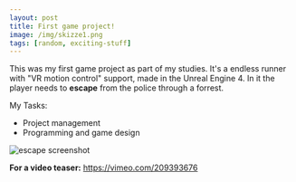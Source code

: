 ```yaml
---
layout: post
title: First game project!
image: /img/skizze1.png
tags: [random, exciting-stuff]
---
```


This was my first game project as part of my studies. It's a endless runner with "VR motion control" support, made in the Unreal Engine 4.
In it the player needs to **escape** from the police through a forrest.

My Tasks:
* Project management
* Programming and game design

![escape screenshot](http://i.imgur.com/ncwP2ba.jpg)

**For a video teaser:** <https://vimeo.com/209393676>
